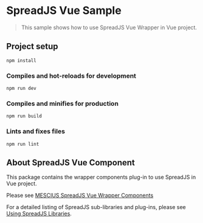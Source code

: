 # SpreadJS Vue Sample

>This sample shows how to use SpreadJS Vue  Wrapper in Vue project.

## Project setup
```
npm install
```

### Compiles and hot-reloads for development
```
npm run dev
```

### Compiles and minifies for production
```
npm run build
```

### Lints and fixes files
```
npm run lint
```

## About SpreadJS Vue Component

This package contains the wrapper components plug-in to use SpreadJS in Vue project.

Please see [MESCIUS SpreadJS Vue Wrapper Components](https://www.npmjs.com/package/@mescius/spread-sheets-vue)

For a detailed listing of SpreadJS sub-libraries and plug-ins, please see [Using SpreadJS Libraries](https://developer.mescius.com/spreadjs/docs/javascript_frameworks/UsingSpread.SheetswithVue).